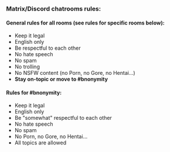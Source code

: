### Matrix/Discord chatrooms rules:

#### General rules for all rooms (see rules for specific rooms below):
- Keep it legal
- English only
- Be respectful to each other
- No hate speech
- No spam
- No trolling
- No NSFW content (no Porn, no Gore, no Hentai...)
- **Stay on-topic or move to #bnonymity**

#### Rules for #bnonymity:
- Keep it legal
- English only
- Be "somewhat" respectful to each other
- No hate speech
- No spam
- No Porn, no Gore, no Hentai...
- All topics are allowed
